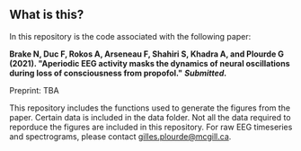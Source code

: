 ## What is this?
In this repository is the code associated with the following paper:

**Brake N, Duc F, Rokos A, Arseneau F, Shahiri S, Khadra A, and Plourde G (2021). "Aperiodic EEG activity masks the dynamics of neural oscillations during loss of consciousness from propofol."** *****Submitted.*****

Preprint: TBA

This repository includes the functions used to generate the figures from the paper. Certain data is included in the data folder. Not all the data required to reporduce the figures are included in this repository. For raw EEG timeseries and spectrograms, please contact gilles.plourde@mcgill.ca.
